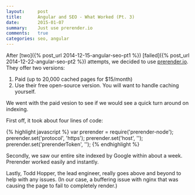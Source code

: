 ```yaml
---
layout:     post
title:      Angular and SEO - What Worked (Pt. 3)
date:       2015-01-07
summary:    Just use prerender.io
comments:   true
categories: seo, angular
---
```


After [two]({% post_url 2014-12-15-angular-seo-pt1 %}) [failed]({% post_url 2014-12-22-angular-seo-pt2 %}) attempts, we decided to use [prerender.io](https://prerender.io/). They offer two versions:

1. Paid (up to 20,000 cached pages for $15/month)
2. Use their free open-source version. You will want to handle caching yourself.

We went with the paid vesion to see if we would see a quick turn around on indexing.

First off, it took about four lines of code:

{% highlight javascript %}
var prerender = require('prerender-node');
prerender.set('protocol', 'https');
prerender.set('host', '<host>');
prerender.set('prerenderToken', '<token>');
{% endhighlight %}

Secondly, we saw our entire site indexed by Google within about a week. Prerender worked easily and instantly.

Lastly, Todd Hopper, the lead engineer, really goes above and beyond to help with any issues. (In our case, a buffering issue with nginx that was causing the page to fail to completely render.)
